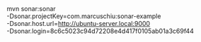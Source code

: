 mvn sonar:sonar \
-Dsonar.projectKey=com.marcuschiu:sonar-example \
-Dsonar.host.url=http://ubuntu-server.local:9000 \
-Dsonar.login=8c6c5023c94d72208e4d417f0105ab01a3c69f44